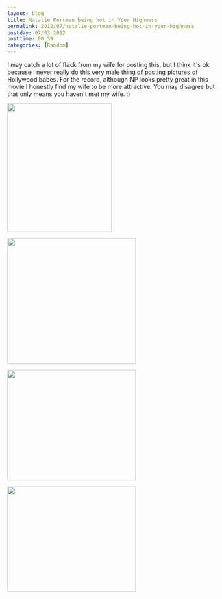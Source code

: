```yaml
---
layout: blog
title: Natalie Portman being hot in Your Highness
permalink: 2012/07/natalie-portman-being-hot-in-your-highness
postday: 07/03 2012
posttime: 00_59
categories: [Random]
---
```


I may catch a lot of flack from my wife for posting this, but I think it's ok because I never really do this very male thing of posting pictures of Hollywood babes. For the record, although NP looks pretty great in this movie I honestly find my wife to be more attractive. You may disagree but that only means you haven't met my wife. :)

<a href="http://blog.kristeraxel.com/wp-content/uploads/2012/07/Screen-Shot-2012-07-03-at-12.45.41-AM.png"><img src="http://blog.kristeraxel.com/wp-content/uploads/2012/07/Screen-Shot-2012-07-03-at-12.45.41-AM-244x300.png" alt="" title="Screen Shot 2012-07-03 at 12.45.41 AM" width="244" height="300" class="aligncenter size-medium wp-image-1907" /></a>

<a href="http://blog.kristeraxel.com/wp-content/uploads/2012/07/Screen-Shot-2012-07-03-at-12.46.15-AM.png"><img src="http://blog.kristeraxel.com/wp-content/uploads/2012/07/Screen-Shot-2012-07-03-at-12.46.15-AM-300x294.png" alt="" title="Screen Shot 2012-07-03 at 12.46.15 AM" width="300" height="294" class="aligncenter size-medium wp-image-1908" /></a>

<a href="http://blog.kristeraxel.com/wp-content/uploads/2012/07/Screen-Shot-2012-07-03-at-12.46.49-AM.png"><img src="http://blog.kristeraxel.com/wp-content/uploads/2012/07/Screen-Shot-2012-07-03-at-12.46.49-AM-300x258.png" alt="" title="Screen Shot 2012-07-03 at 12.46.49 AM" width="300" height="258" class="aligncenter size-medium wp-image-1909" /></a>

<a href="http://blog.kristeraxel.com/wp-content/uploads/2012/07/Screen-Shot-2012-07-03-at-12.47.21-AM.png"><img src="http://blog.kristeraxel.com/wp-content/uploads/2012/07/Screen-Shot-2012-07-03-at-12.47.21-AM-300x246.png" alt="" title="Screen Shot 2012-07-03 at 12.47.21 AM" width="300" height="246" class="aligncenter size-medium wp-image-1911" /></a>

